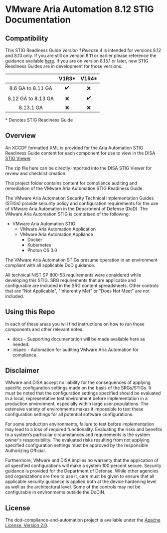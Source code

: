 # VMware Aria Automation 8.12 STIG Documentation

## Compatibility
This STIG Readiness Guide *Version 1 Release 4* is intended for versions 8.12 and 8.13 only. If you are still on version 8.11 or earlier please reference the guidance available [here](https://github.com/vmware/dod-compliance-and-automation/tree/e2df6ab7ed8cd72148ede03fed97d894885fe95c/aria/automation/8.x). If you are on version 8.13.1 or later, new STIG Readiness Guides are in development for those versions.

|                     |        V1R3*       |         V1R4*      |
|:-------------------:|:------------------:|:------------------:|
|  8.6 GA to 8.11 GA  | :heavy_check_mark: |         :x:        |
|  8.12 GA to 8.13 GA |         :x:        | :heavy_check_mark: |
|      8.13.1 GA      |         :x:        |         :x:        |

\* Denotes STIG Readiness Guide  

## Overview
An XCCDF formatted XML is provided for the Aria Automation STIG Readiness Guide content for each component for use to view in the DISA [STIG Viewer](https://public.cyber.mil/stigs/stig-viewing-tools/).  

The zip file here can be directly imported into the DISA STIG Viewer for review and checklist creation.

This project folder contains content for compliance auditing and remediation of the VMware Aria Automation STIG Readiness Guide.

The VMware Aria Automation Security Technical Implementation Guides (STIGs) provide security policy and configuration requirements for the use of VMware Aria Automation in the Department of Defense (DoD). The VMware Aria Automation STIG is comprised of the following:

- VMware Aria Automation STIG 
  - VMware Aria Automation Application
  - VMware Aria Automation Appliance
    - Docker
    - Kubernetes
    - Photon OS 3.0

The VMware Aria Automation STIGs presume operation in an environment compliant with all applicable DoD guidance.

All technical NIST SP 800-53 requirements were considered while developing this STIG. SRG requirements that are applicable and configurable are included in the SRG content spreadsheets. Other controls that are "Not Applicable", "Inherently Met" or "Does Not Meet" are not included.

## Using this Repo

In each of these areas you will find instructions on how to run those components and other relevant notes.  
- docs - Supporting documentation will be made available here as needed.
- inspec - Automation for auditing VMware Aria Automation for compliance.

## Disclaimer

VMware and DISA accept no liability for the consequences of applying specific configuration settings made on the basis of the SRGs/STIGs. It must be noted that the configuration settings specified should be evaluated in a local, representative test environment before implementation in a production environment, especially within large user populations. The extensive variety of environments makes it impossible to test these configuration settings for all potential software configurations.

For some production environments, failure to test before implementation may lead to a loss of required functionality. Evaluating the risks and benefits to a system’s particular circumstances and requirements is the system owner's responsibility. The evaluated risks resulting from not applying specified configuration settings must be approved by the responsible Authorizing Official.

Furthermore, VMware and DISA implies no warranty that the application of all specified configurations will make a system 100 percent secure. Security guidance is provided for the Department of Defense. While other agencies and organizations are free to use it, care must be given to ensure that all applicable security guidance is applied both at the device hardening level as well as the architectural level. Some of the controls may not be configurable in environments outside the DoDIN.

## License

The dod-compliance-and-automation project is available under the [Apache License, Version 2.0](LICENSE).